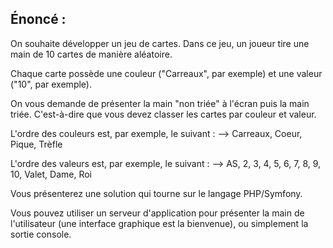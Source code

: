 Énoncé :
---
On souhaite développer un jeu de cartes.
Dans ce jeu, un joueur tire une main de 10 cartes de manière aléatoire.

Chaque carte possède une couleur ("Carreaux", par exemple) et une valeur ("10", par exemple).

On vous demande de présenter la main "non triée" à l'écran puis la main triée. C'est-à-dire que vous devez classer les cartes par couleur et valeur.

L'ordre des couleurs est, par exemple, le suivant :
--> Carreaux, Coeur, Pique, Trèfle

L'ordre des valeurs est, par exemple, le suivant :
--> AS, 2, 3, 4, 5, 6, 7, 8, 9, 10, Valet, Dame, Roi

Vous présenterez une solution qui tourne sur le langage PHP/Symfony.

Vous pouvez utiliser un serveur d'application pour présenter la main de l'utilisateur (une interface graphique est la bienvenue), ou simplement la sortie console.

